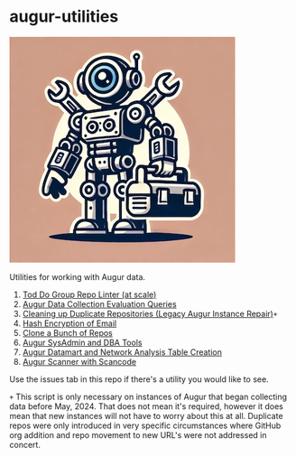 # augur-utilities

![image](./augur-utilties.jpg)

Utilities for working with Augur data. 
1. [Tod Do Group Repo Linter (at scale)](./repo_linter/)
2. [Augur Data Collection Evaluation Queries](./augur_monitor/)
3. [Cleaning up Duplicate Repositories (Legacy Augur Instance Repair)](./more_cowbell/)`+`
4. [Hash Encryption of Email](./email_hasher/)
5. [Clone a Bunch of Repos](./repo_cloner/)
6. [Augur SysAdmin and DBA Tools](./augur_DBA/)
7. [Augur Datamart and Network Analysis Table Creation](./augur_datamart/)
8. [Augur Scanner with Scancode](./augur_scancode/)

Use the issues tab in this repo if there's a utility you would like to see. 

`+` This script is only necessary on instances of Augur that began collecting data before May, 2024. That does not mean it's required, however it does mean that new instances will not have to worry about this at all. Duplicate repos were only introduced in very specific circumstances where GitHub org addition and repo movement to new URL's were not addressed in concert. 

